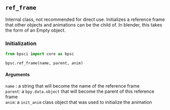 ## ```ref_frame``` 

Internal class, not recommended for direct use. Initializes a reference frame that other objects and animations can be the child of. In blender, this takes the form of an Empty object. 

### Initialization
```python
from bpsci import core as bpsc

bpsc.ref_frame(name, parent, anim)
```

#### Arguments
```name``` : a string that will become the name of the reference frame
<br>```parent```: a ```bpy.data.object``` that will become the parent of this reference frame
<br>```anim```: a ```init_anim``` class object that was used to initialize the animation
